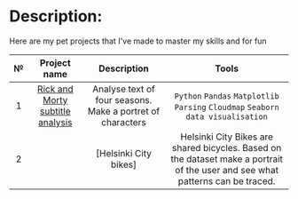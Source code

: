 # Description:
Here are my pet projects that I've made to master my skills and for fun

|№ | Project name | Description |Tools|
| :--------------------: | :---------------------: |:---------------------------:| :--------------------: |
|1| [Rick and Morty subtitle analysis](https://goo.su/5ZDwhzP)| Analyse text of four seasons. Make a portret of characters |``Python`` ``Pandas`` ``Matplotlib`` ``Parsing`` ``Cloudmap`` ``Seaborn`` ``data visualisation``|
|2||[Helsinki City bikes] |Helsinki City Bikes are shared bicycles. Based on the dataset make a portrait of the user and see what patterns can be traced. |``Python`` ``Pandas`` ``Matplotlib`` ``folium`` ``matplotlib.pyplot `` ``data visualisation``|
